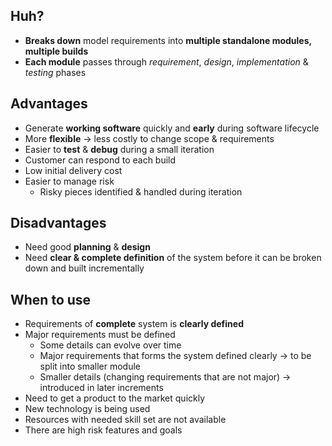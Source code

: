 ## Huh?
- **Breaks down** model requirements into **multiple standalone modules, multiple builds**
- **Each module** passes through *requirement*, *design*, *implementation* & *testing* phases
## Advantages
- Generate **working software** quickly and **early** during software lifecycle
- More **flexible** -> less costly to change scope & requirements
- Easier to **test** & **debug** during a small iteration
- Customer can respond to each build
- Low initial delivery cost
- Easier to manage risk
	- Risky pieces identified & handled during iteration
## Disadvantages
- Need good **planning** & **design**
- Need **clear & complete definition** of the system before it can be broken down and built incrementally
## When to use
- Requirements of **complete** system is **clearly defined**
- Major requirements must be defined
	- Some details can evolve over time
	 - Major requirements that forms the system defined clearly -> to be split into smaller module
	 - Smaller details (changing requirements that are not major) -> introduced in later increments
- Need to get a product to the market quickly
- New technology is being used
- Resources with needed skill set are not available
- There are high risk features and goals